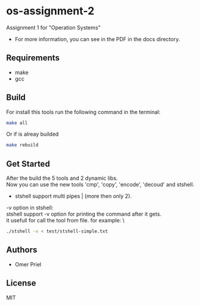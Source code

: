 # os-assignment-2

Assignment 1 for "Operation Systems"

* For more information, you can see in the PDF in the docs directory.

## Requirements

* make
* gcc

## Build

For install this tools run the following command in the terminal:

```bash
make all
```

Or if is alreay builded

```bash
make rebuild
```

## Get Started

After the build the 5 tools and 2 dynamic libs. \
Now you can use the new tools 'cmp', 'copy', 'encode', 'decoud' and stshell.

* stshell support multi pipes | (more then only 2).

-v option in stshell: \
stshell support -v option for printing the command after it gets. \
it usefull for call the tool from file. for example: \

```bash
./stshell -v < test/stshell-simple.txt
```

## Authors

- Omer Priel

## License

MIT
